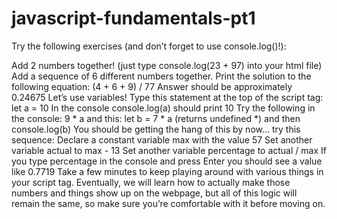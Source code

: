# javascript-fundamentals-pt1

Try the following exercises (and don’t forget to use console.log()!):

Add 2 numbers together! (just type console.log(23 + 97) into your html file)
Add a sequence of 6 different numbers together.
Print the solution to the following equation: (4 + 6 + 9) / 77
Answer should be approximately 0.24675
Let’s use variables!
Type this statement at the top of the script tag: let a = 10
In the console console.log(a) should print 10
Try the following in the console: 9 * a
and this: let b = 7 * a (returns undefined *) and then console.log(b)
You should be getting the hang of this by now… try this sequence:
Declare a constant variable max with the value 57
Set another variable actual to max - 13
Set another variable percentage to actual / max
If you type percentage in the console and press Enter you should see a value like 0.7719
Take a few minutes to keep playing around with various things in your script tag. Eventually, we will learn how to actually make those numbers and things show up on the webpage, but all of this logic will remain the same, so make sure you’re comfortable with it before moving on.
